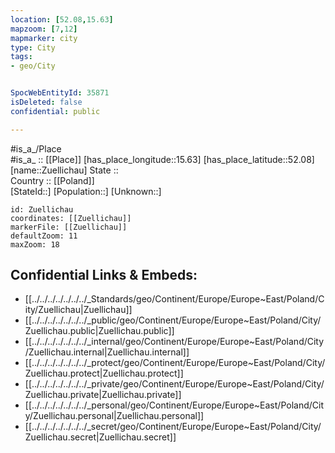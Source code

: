 ```yaml
---
location: [52.08,15.63] 
mapzoom: [7,12] 
mapmarker: city 
type: City
tags:
- geo/City


SpocWebEntityId: 35871
isDeleted: false
confidential: public

---
```

#is_a_/Place  
#is_a_ :: [[Place]] 
[has_place_longitude::15.63] 
[has_place_latitude::52.08] 
[name::Zuellichau] 
State ::  
Country :: [[Poland]]  
[StateId::] 
[Population::] 
[Unknown::] 


```leaflet
id: Zuellichau
coordinates: [[Zuellichau]] 
markerFile: [[Zuellichau]] 
defaultZoom: 11 
maxZoom: 18
```


## Confidential Links & Embeds: 
- [[../../../../../../../_Standards/geo/Continent/Europe/Europe~East/Poland/City/Zuellichau|Zuellichau]] 
- [[../../../../../../../_public/geo/Continent/Europe/Europe~East/Poland/City/Zuellichau.public|Zuellichau.public]] 
- [[../../../../../../../_internal/geo/Continent/Europe/Europe~East/Poland/City/Zuellichau.internal|Zuellichau.internal]] 
- [[../../../../../../../_protect/geo/Continent/Europe/Europe~East/Poland/City/Zuellichau.protect|Zuellichau.protect]] 
- [[../../../../../../../_private/geo/Continent/Europe/Europe~East/Poland/City/Zuellichau.private|Zuellichau.private]] 
- [[../../../../../../../_personal/geo/Continent/Europe/Europe~East/Poland/City/Zuellichau.personal|Zuellichau.personal]] 
- [[../../../../../../../_secret/geo/Continent/Europe/Europe~East/Poland/City/Zuellichau.secret|Zuellichau.secret]] 
